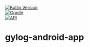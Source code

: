 [![Kotlin Version](https://img.shields.io/badge/kotlin-1.3.60-blue.svg)](http://kotlinlang.org/)  
[![Gradle](https://img.shields.io/badge/gradle-5.4.1-blue.svg)](https://lv.binarybabel.org/catalog/gradle/latest)  
[![API](https://img.shields.io/badge/API-21%2B-blue.svg?style=flat)](https://android-arsenal.com/api?level=21)  

# gylog-android-app
